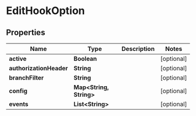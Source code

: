 # EditHookOption

## Properties
Name | Type | Description | Notes
------------ | ------------- | ------------- | -------------
**active** | **Boolean** |  |  [optional]
**authorizationHeader** | **String** |  |  [optional]
**branchFilter** | **String** |  |  [optional]
**config** | **Map&lt;String, String&gt;** |  |  [optional]
**events** | **List&lt;String&gt;** |  |  [optional]
